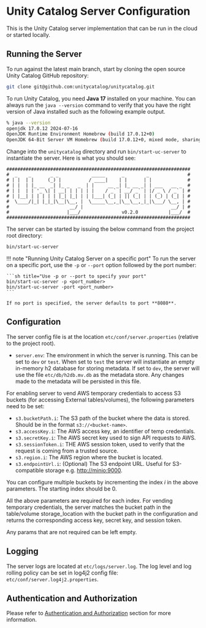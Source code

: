 # Unity Catalog Server Configuration

This is the  Unity Catalog server implementation that can be run in the cloud or started locally.

## Running the Server

To run against the latest main branch, start by cloning the open source Unity Catalog GitHub repository:

```sh
git clone git@github.com:unitycatalog/unitycatalog.git
```

To run Unity Catalog, you need **Java 17** installed on your machine. You can always run the `java --version` command
to verify that you have the right version of Java installed such as the following example output.

```sh
% java --version
openjdk 17.0.12 2024-07-16
OpenJDK Runtime Environment Homebrew (build 17.0.12+0)
OpenJDK 64-Bit Server VM Homebrew (build 17.0.12+0, mixed mode, sharing)
```

Change into the `unitycatalog` directory and run `bin/start-uc-server` to instantiate the server. Here is what you
should see:

```console
################################################################### 
#  _    _       _ _            _____      _        _              #
# | |  | |     (_) |          / ____|    | |      | |             #
# | |  | |_ __  _| |_ _   _  | |     __ _| |_ __ _| | ___   __ _  #
# | |  | | '_ \| | __| | | | | |    / _` | __/ _` | |/ _ \ / _` | #
# | |__| | | | | | |_| |_| | | |___| (_| | || (_| | | (_) | (_| | #
#  \____/|_| |_|_|\__|\__, |  \_____\__,_|\__\__,_|_|\___/ \__, | #
#                      __/ |                                __/ | #
#                     |___/               v0.2.0           |___/  #
###################################################################
```

The server can be started by issuing the below command from the project root directory:

```sh
bin/start-uc-server
```

!!! note "Running Unity Catalog Server on a specific port"
    To run the server on a specific port, use the `-p` or `--port` option followed by the port number:

    ```sh title="Use -p or --port to specify your port"
    bin/start-uc-server -p <port_number>
    bin/start-uc-server -port <port_number>
    ```

    If no port is specified, the server defaults to port **8080**.

## Configuration

The server config file is at the location `etc/conf/server.properties` (relative to the project root).

- `server.env`: The environment in which the server is running. This can be set to `dev` or `test`. When set to `test`
    the server will instantiate an empty in-memory h2 database for storing metadata. If set to `dev`, the server will
    use the file `etc/db/h2db.mv.db` as the metadata store. Any changes made to the metadata will be persisted in this
    file.

For enabling server to vend AWS temporary credentials to access S3 buckets (for accessing External tables/volumes),
the following parameters need to be set:

- `s3.bucketPath.i`: The S3 path of the bucket where the data is stored. Should be in the format `s3://<bucket-name>`.
- `s3.accessKey.i`: The AWS access key, an identifier of temp credentials.
- `s3.secretKey.i`: The AWS secret key used to sign API requests to AWS.
- `s3.sessionToken.i`: THE AWS session token, used to verify that the request is coming from a trusted source.
- `s3.region.i`: The AWS region where the bucket is located.
- `s3.endpointUrl.i`: (Optional) The S3 endpoint URL. Useful for S3-compatible storage e.g. <http://minio:9000>.

You can configure multiple buckets by incrementing the index *i* in the above parameters. The starting index should
be 0.

All the above parameters are required for each index. For vending temporary credentials, the server matches the bucket
path in the table/volume storage_location with the bucket path in the configuration and returns the corresponding
access key, secret key, and session token.

Any params that are not required can be left empty.

## Logging

The server logs are located at `etc/logs/server.log`. The log level and log rolling policy can be set in log4j2 config
file: `etc/conf/server.log4j2.properties`.

## Authentication and Authorization

Please refer to [Authentication and Authorization](./auth.md) section for more information.
